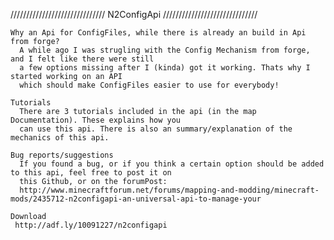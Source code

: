 //////////////////////////////
N2ConfigApi
//////////////////////////////

	Why an Api for ConfigFiles, while there is already an build in Api from forge?
	  A while ago I was strugling with the Config Mechanism from forge, and I felt like there were still
	  a few options missing after I (kinda) got it working. Thats why I started working on an API
	  which should make ConfigFiles easier to use for everybody!

	Tutorials
	  There are 3 tutorials included in the api (in the map Documentation). These explains how you
	  can use this api. There is also an summary/explanation of the mechanics of this api.

	Bug reports/suggestions
	  If you found a bug, or if you think a certain option should be added to this api, feel free to post it on
	  this Github, or on the forumPost:
	  http://www.minecraftforum.net/forums/mapping-and-modding/minecraft-mods/2435712-n2configapi-an-universal-api-to-manage-your

	Download
	 http://adf.ly/10091227/n2configapi